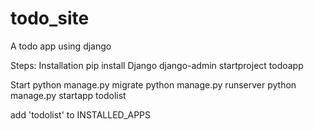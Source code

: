 # todo_site
A todo app using django

Steps:
Installation
pip install Django
django-admin startproject todoapp

Start
python manage.py migrate
python manage.py runserver
python manage.py startapp todolist

add 'todolist' to INSTALLED_APPS
